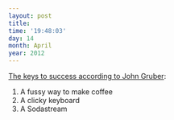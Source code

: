 ```yaml
---
layout: post
title: 
time: '19:48:03'
day: 14
month: April
year: 2012
---
```


[The keys to success according to John Gruber](http://5by5.tv/talkshow/87):

1. A fussy way to make coffee  
2. A clicky keyboard  
3. A Sodastream  
